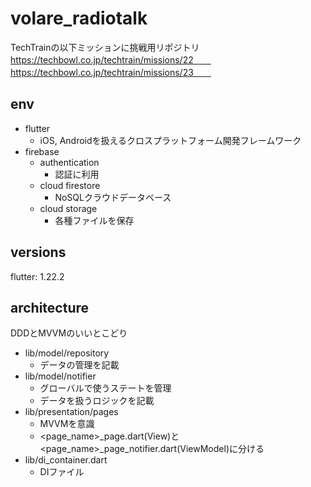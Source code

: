 # volare_radiotalk

TechTrainの以下ミッションに挑戦用リポジトリ  
https://techbowl.co.jp/techtrain/missions/22　　
https://techbowl.co.jp/techtrain/missions/23　　

## env
* flutter
  * iOS, Androidを扱えるクロスプラットフォーム開発フレームワーク
* firebase
  * authentication
    * 認証に利用
  * cloud firestore
    * NoSQLクラウドデータベース
  * cloud storage
    * 各種ファイルを保存

## versions

flutter: 1.22.2

## architecture
DDDとMVVMのいいとこどり
* lib/model/repository
  * データの管理を記載
* lib/model/notifier
  * グローバルで使うステートを管理
  * データを扱うロジックを記載
* lib/presentation/pages
  * MVVMを意識
  * <page_name>_page.dart(View)と<page_name>_page_notifier.dart(ViewModel)に分ける
* lib/di_container.dart
  * DIファイル
 